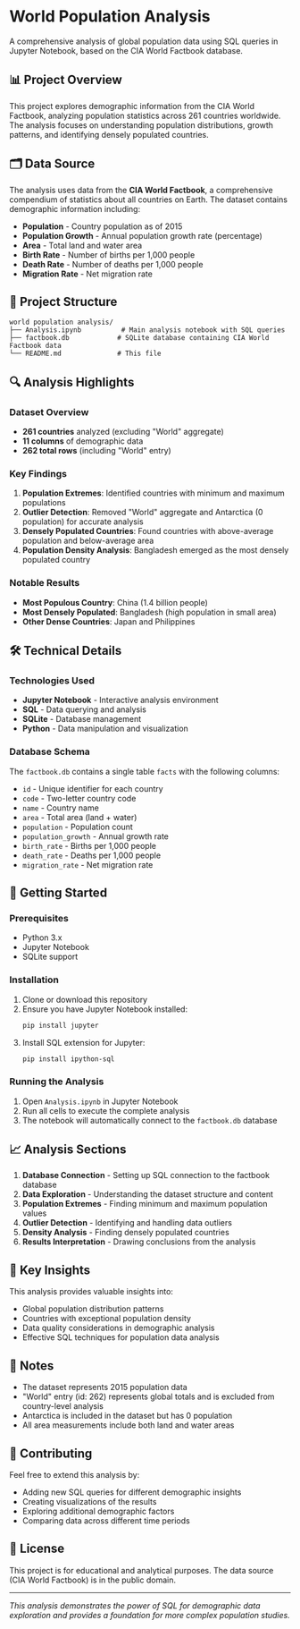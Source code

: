 # World Population Analysis

A comprehensive analysis of global population data using SQL queries in Jupyter Notebook, based on the CIA World Factbook database.

## 📊 Project Overview

This project explores demographic information from the CIA World Factbook, analyzing population statistics across 261 countries worldwide. The analysis focuses on understanding population distributions, growth patterns, and identifying densely populated countries.

## 🗂️ Data Source

The analysis uses data from the **CIA World Factbook**, a comprehensive compendium of statistics about all countries on Earth. The dataset contains demographic information including:

- **Population** - Country population as of 2015
- **Population Growth** - Annual population growth rate (percentage)
- **Area** - Total land and water area
- **Birth Rate** - Number of births per 1,000 people
- **Death Rate** - Number of deaths per 1,000 people
- **Migration Rate** - Net migration rate

## 📁 Project Structure

```
world population analysis/
├── Analysis.ipynb          # Main analysis notebook with SQL queries
├── factbook.db            # SQLite database containing CIA World Factbook data
└── README.md              # This file
```

## 🔍 Analysis Highlights

### Dataset Overview
- **261 countries** analyzed (excluding "World" aggregate)
- **11 columns** of demographic data
- **262 total rows** (including "World" entry)

### Key Findings
1. **Population Extremes**: Identified countries with minimum and maximum populations
2. **Outlier Detection**: Removed "World" aggregate and Antarctica (0 population) for accurate analysis
3. **Densely Populated Countries**: Found countries with above-average population and below-average area
4. **Population Density Analysis**: Bangladesh emerged as the most densely populated country

### Notable Results
- **Most Populous Country**: China (1.4 billion people)
- **Most Densely Populated**: Bangladesh (high population in small area)
- **Other Dense Countries**: Japan and Philippines

## 🛠️ Technical Details

### Technologies Used
- **Jupyter Notebook** - Interactive analysis environment
- **SQL** - Data querying and analysis
- **SQLite** - Database management
- **Python** - Data manipulation and visualization

### Database Schema
The `factbook.db` contains a single table `facts` with the following columns:
- `id` - Unique identifier for each country
- `code` - Two-letter country code
- `name` - Country name
- `area` - Total area (land + water)
- `population` - Population count
- `population_growth` - Annual growth rate
- `birth_rate` - Births per 1,000 people
- `death_rate` - Deaths per 1,000 people
- `migration_rate` - Net migration rate

## 🚀 Getting Started

### Prerequisites
- Python 3.x
- Jupyter Notebook
- SQLite support

### Installation
1. Clone or download this repository
2. Ensure you have Jupyter Notebook installed:
   ```bash
   pip install jupyter
   ```
3. Install SQL extension for Jupyter:
   ```bash
   pip install ipython-sql
   ```

### Running the Analysis
1. Open `Analysis.ipynb` in Jupyter Notebook
2. Run all cells to execute the complete analysis
3. The notebook will automatically connect to the `factbook.db` database

## 📈 Analysis Sections

1. **Database Connection** - Setting up SQL connection to the factbook database
2. **Data Exploration** - Understanding the dataset structure and content
3. **Population Extremes** - Finding minimum and maximum population values
4. **Outlier Detection** - Identifying and handling data outliers
5. **Density Analysis** - Finding densely populated countries
6. **Results Interpretation** - Drawing conclusions from the analysis

## 🎯 Key Insights

This analysis provides valuable insights into:
- Global population distribution patterns
- Countries with exceptional population density
- Data quality considerations in demographic analysis
- Effective SQL techniques for population data analysis

## 📝 Notes

- The dataset represents 2015 population data
- "World" entry (id: 262) represents global totals and is excluded from country-level analysis
- Antarctica is included in the dataset but has 0 population
- All area measurements include both land and water areas

## 🤝 Contributing

Feel free to extend this analysis by:
- Adding new SQL queries for different demographic insights
- Creating visualizations of the results
- Exploring additional demographic factors
- Comparing data across different time periods

## 📄 License

This project is for educational and analytical purposes. The data source (CIA World Factbook) is in the public domain.

---

*This analysis demonstrates the power of SQL for demographic data exploration and provides a foundation for more complex population studies.*
